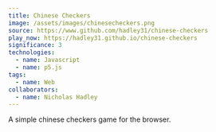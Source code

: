 ```yaml
---
title: Chinese Checkers
image: /assets/images/chinesecheckers.png
source: https://www.github.com/hadley31/chinese-checkers
play_now: https://hadley31.github.io/chinese-checkers
significance: 3
technologies:
  - name: Javascript
  - name: p5.js
tags:
  - name: Web
collaborators:
  - name: Nicholas Hadley
---
```


A simple chinese checkers game for the browser.